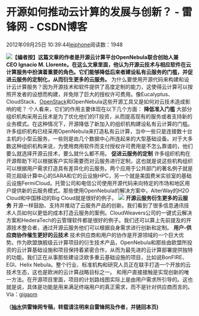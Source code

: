 
# 开源如何推动云计算的发展与创新？ - 雷锋网 - CSDN博客


2012年09月25日 10:39:44[leiphone](https://me.csdn.net/leiphone)阅读数：1948


![](http://www.leiphone.com/wp-content/uploads/2012/09/cloud-computing2.jpg)**【编者按】这篇文章的作者是开源云计算平台OpenNebula联合创始人兼CEO Ignacio M. Llorente。在这么文章里面，他认为开源云技术与相应软件在云计算服务中扮演着重要的角色。它们能够降低后来者建设私有云服务的门槛，并促进云服务的定制化，从而衍生更多的云服务。**
为什么要使用开源代码来构建和设计云计算服务？因为开源技术和软件提供了高度定制的能力，这使得云计算可以按照开发者的设想而构建，并免除了巨大的授权许可费用。像Eucalyptus、 CloudStack、[OpenStack](http://www.leiphone.com/tag/openstack)和OpenNebula这些开源工具又是如何对云技术造成影响的呢？
个人看来，它们的作用主要体现在以下几个方面：
**降低准入门槛**
大部分组织机构采用云技术是为了优化他们的IT投资，从而提高现有的服务或者支持新的业务模式。在这种情况下，开源降低了新加入的组织机构建设私有云计算的门槛。许多组织机构已经采用OpenNebula来打造私有云计算，当中一些只是连接数十台主机的小型云服务，一些则是由几个数据中心所连起来的大型基础设备。对于大多数这种组织机构来说，为使用商用软件而支付授权许可费用是不怎么靠谱的，他们要么就选择开源云技术，要么就什么都不用。
**促进云服务的定制**
许多组织机构在开源帮助下可以根据客户实际需要而对云服务进行定制，这也就是说这些机构组织可以根据用户需求打造具有差异化的云服务。两个应用于公共部门的著名例子就是荷兰超级计算中心的SARA和它的云设施HPC，另一个就是美国费米实验室的基础云设施FermiCloud。托管公司和电信公司使用开源代码来向特定的市场和地区用户提供新的云服务模式。那些使用OpenNebula的解决方案中，AlterWay的H2O Cloud和中国移动的Big Cloud就是很好的例子。
![](http://www.leiphone.com/wp-content/uploads/2012/09/cloud2.jpg)
**开源云服务衍生更多的云服务**
开源一样鼓励、支持并推动了云服务产品的创新。我们看到了很多信息通讯技术人员如何以更低的成本打造云服务的案例。CloudWeavers公司的一键式云解决方案和HederaTech的云管理软件都是很好的例子。我们还可以算上先前提及的开源技术整合者，通过开源云服务他们可以根据自身需求进行创新和定制。
**用户-供应商协作催生更好的云技术**
技术供应商和用户的协作是开源领域的一个巨大优势。作为欧盟旗舰级云计算项目的衍生技术产品，OpenNebula和那些由欧盟所投资的云计算基础设施和项目保持着紧密合作，从而为最先进的云计算部署提供独特的功能。我们正在从事那些建设泛欧多重云基础设施的项目，比如说BonFIRE、EGI、Helix Nebula。整个行业、标准机构和研究人员正在联手打造一个开放的云技术生态，这也是欧洲的云计算战略目标之一。
和用户直接接触是实现创新的唯一方法。在开源项目里面，项目的计划路线图实际上是由用户需求所引导的。这也就是说，具体是功能是用来满足终端用户的真正需求，而不是针对供应商而言的。
Via：[gigaom](http://gigaom.com/2012/09/22/what-role-does-open-source-play-in-cloud-computing-innovation/)

**（****[抽水](http://www.leiphone.com/author/ce6093)****供****雷锋网****专稿，转载请注明来自雷锋网及作者，并链回本页)**

